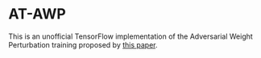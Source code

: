 # AT-AWP
This is an unofficial TensorFlow implementation of the Adversarial Weight Perturbation training proposed by [this paper](https://arxiv.org/abs/2004.05884).
